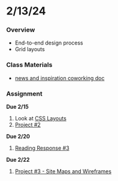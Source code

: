 # 2/13/24
### Overview  
* End-to-end design process
* Grid layouts
### Class Materials
* [news and inspiration coworking doc](https://docs.google.com/document/d/1OrX_L-jDFeJfiMVTvLb1zG5zvlg6-SYFs2U30KejLbc/edit?usp=sharing)
### Assignment

**Due 2/15**
1. Look at [CSS Layouts](https://css-tricks.com/snippets/css/a-guide-to-flexbox/)
2. [Project #2](https://github.com/samheckle/networked-media-sp-24/blob/main/assignments/projects.md#project-2)

**Due 2/20**
1. [Reading Response #3](https://github.com/samheckle/networked-media-sp-24/blob/main/assignments/readings.md#reading-response-3)

**Due 2/22**
1. [Project #3 - Site Maps and Wireframes](https://github.com/samheckle/networked-media-sp-24/blob/main/assignments/projects.md#project-3-midterm)